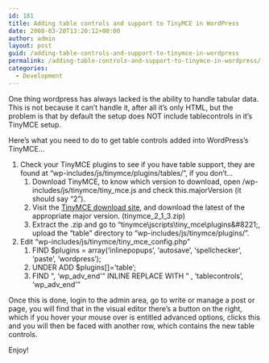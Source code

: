 ```yaml
---
id: 181
title: Adding table controls and support to TinyMCE in WordPress
date: 2008-03-28T13:20:12+00:00
author: admin
layout: post
guid: /adding-table-controls-and-support-to-tinymce-in-wordpress
permalink: /adding-table-controls-and-support-to-tinymce-in-wordpress/
categories:
  - Development
---
```

<p class="lead">
  One thing wordpress has always lacked is the ability to handle tabular data. This is not because it can&#8217;t handle it, after all it&#8217;s only HTML, but the problem is that by default the setup does NOT include tablecontrols in it&#8217;s TinyMCE setup.
</p>

Here&#8217;s what you need to do to get table controls added into WordPress&#8217;s TinyMCE&#8230;

<!--more-->

  1. Check your TinyMCE plugins to see if you have table support, they are found at &#8220;wp-includes/js/tinymce/plugins/tables/&#8221;, if you don&#8217;t&#8230; 
      1. Download TinyMCE, to know which version to download, open /wp-includes/js/tinymce/tiny_mce.js and check this.majorVersion (it should say &#8220;2&#8221;).
      2. Visit the [TinyMCE download site](http://tinymce.moxiecode.com/download.php), and download the latest of the appropriate major version. (tinymce\_2\_1_3.zip)
      3. Extract the .zip and go to &#8220;tinymce\jscripts\tiny_mce\plugins\&#8221;, upload the &#8220;table&#8221; directory to &#8220;wp-includes/js/tinymce/plugins/&#8221;.
  2. Edit &#8220;wp-includes/js/tinymce/tiny\_mce\_config.php&#8221; 
      1. FIND $plugins = array(&#8216;inlinepopups&#8217;, &#8216;autosave&#8217;, &#8216;spellchecker&#8217;, &#8216;paste&#8217;, &#8216;wordpress&#8217;);
      2. UNDER ADD $plugins[]=&#8217;table&#8217;;
      3. FIND &#8220;, &#8216;wp\_adv\_end'&#8221; INLINE REPLACE WITH &#8221; , &#8216;tablecontrols&#8217;, &#8216;wp\_adv\_end'&#8221;

Once this is done, login to the admin area, go to write or manage a post or page, you will find that in the visual editor there&#8217;s a button on the right, which if you hover your mouse over is entitled advanced options, clicks this and you will then be faced with another row, which contains the new table controls.

Enjoy!